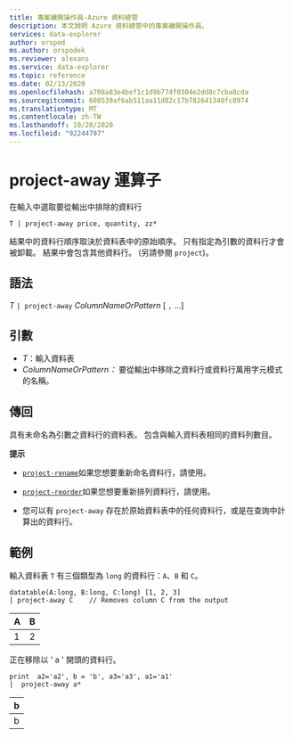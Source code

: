 ```yaml
---
title: 專案離開操作員-Azure 資料總管
description: 本文說明 Azure 資料總管中的專案離開操作員。
services: data-explorer
author: orspod
ms.author: orspodek
ms.reviewer: alexans
ms.service: data-explorer
ms.topic: reference
ms.date: 02/13/2020
ms.openlocfilehash: a708a83e4bef1c1d9b774f0304e2dd8c7cba8cda
ms.sourcegitcommit: 608539af6ab511aa11d82c17b782641340fc8974
ms.translationtype: MT
ms.contentlocale: zh-TW
ms.lasthandoff: 10/20/2020
ms.locfileid: "92244797"
---
```

# <a name="project-away-operator"></a>project-away 運算子

在輸入中選取要從輸出中排除的資料行

```kusto
T | project-away price, quantity, zz*
```

結果中的資料行順序取決於資料表中的原始順序。 只有指定為引數的資料行才會被卸載。 結果中會包含其他資料行。  (另請參閱 `project`)。

## <a name="syntax"></a>語法

*T* `| project-away` *ColumnNameOrPattern* [ `,` ...]

## <a name="arguments"></a>引數

* *T*：輸入資料表
* *ColumnNameOrPattern：* 要從輸出中移除之資料行或資料行萬用字元模式的名稱。

## <a name="returns"></a>傳回

具有未命名為引數之資料行的資料表。 包含與輸入資料表相同的資料列數目。

**提示**

* [`project-rename`](projectrenameoperator.md)如果您想要重新命名資料行，請使用。
* [`project-reorder`](projectreorderoperator.md)如果您想要重新排列資料行，請使用。

* 您可以有 `project-away` 存在於原始資料表中的任何資料行，或是在查詢中計算出的資料行。


## <a name="examples"></a>範例

輸入資料表 `T` 有三個類型為 `long` 的資料行：`A`、`B` 和 `C`。

<!-- csl: https://help.kusto.windows.net/Samples -->
```kusto
datatable(A:long, B:long, C:long) [1, 2, 3]
| project-away C    // Removes column C from the output
```

|A|B|
|---|---|
|1|2|

正在移除以 ' a ' 開頭的資料行。

<!-- csl: https://help.kusto.windows.net/Samples -->
```kusto
print  a2='a2', b = 'b', a3='a3', a1='a1'
|  project-away a* 
```

|b|
|---|
|b|

